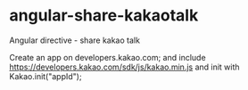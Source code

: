 # angular-share-kakaotalk
Angular directive - share kakao talk

Create an app on developers.kakao.com;
and include
https://developers.kakao.com/sdk/js/kakao.min.js
and init with Kakao.init("appId");
